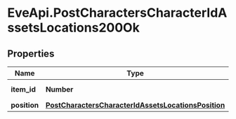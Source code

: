 # EveApi.PostCharactersCharacterIdAssetsLocations200Ok

## Properties
Name | Type | Description | Notes
------------ | ------------- | ------------- | -------------
**item_id** | **Number** | item_id integer | 
**position** | [**PostCharactersCharacterIdAssetsLocationsPosition**](PostCharactersCharacterIdAssetsLocationsPosition.md) |  | 


